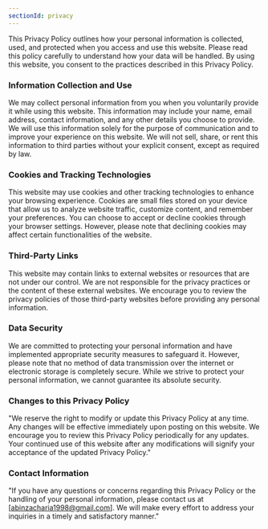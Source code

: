 ```yaml
---
sectionId: privacy
---
```



This Privacy Policy outlines how your personal information is collected, used, and protected when you access and use this website. Please read this policy carefully to understand how your data will be handled. By using this website, you consent to the practices described in this Privacy Policy.

### Information Collection and Use

We may collect personal information from you when you voluntarily provide it while using this website. This information may include your name, email address, contact information, and any other details you choose to provide. We will use this information solely for the purpose of communication and to improve your experience on this website. We will not sell, share, or rent this information to third parties without your explicit consent, except as required by law.

### Cookies and Tracking Technologies

This website may use cookies and other tracking technologies to enhance your browsing experience. Cookies are small files stored on your device that allow us to analyze website traffic, customize content, and remember your preferences. You can choose to accept or decline cookies through your browser settings. However, please note that declining cookies may affect certain functionalities of the website.

### Third-Party Links

This website may contain links to external websites or resources that are not under our control. We are not responsible for the privacy practices or the content of these external websites. We encourage you to review the privacy policies of those third-party websites before providing any personal information.

### Data Security

We are committed to protecting your personal information and have implemented appropriate security measures to safeguard it. However, please note that no method of data transmission over the internet or electronic storage is completely secure. While we strive to protect your personal information, we cannot guarantee its absolute security.

### Changes to this Privacy Policy

"We reserve the right to modify or update this Privacy Policy at any time. Any changes will be effective immediately upon posting on this website. We encourage you to review this Privacy Policy periodically for any updates. Your continued use of this website after any modifications will signify your acceptance of the updated Privacy Policy."

### Contact Information

"If you have any questions or concerns regarding this Privacy Policy or the handling of your personal information, please contact us at [abinzacharia1998@gmail.com]. We will make every effort to address your inquiries in a timely and satisfactory manner."
